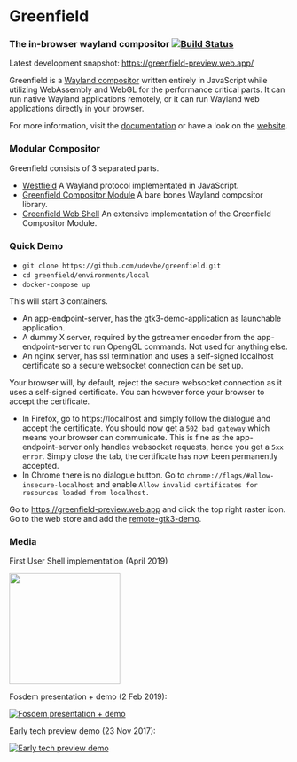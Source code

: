 # Greenfield
### The in-browser wayland compositor [![Build Status](https://travis-ci.org/udevbe/greenfield.svg)](https://travis-ci.org/udevbe/greenfield)

Latest development snapshot: https://greenfield-preview.web.app/

Greenfield is a [Wayland compositor](https://en.wikipedia.org/wiki/Wayland_%28display_server_protocol%29) written entirely
in JavaScript while utilizing WebAssembly and WebGL for the performance critical parts. It can run native Wayland 
applications remotely, or it can run Wayland web applications directly in your browser.


For more information, visit the [documentation](https://greenfield.app/docs/) or have a look on the [website](https://greenfield.app).

### Modular Compositor
Greenfield consists of 3 separated parts.
 - [Westfield](https://github.com/udevbe/westfield) A Wayland protocol implementated in JavaScript.
 - [Greenfield Compositor Module](https://github.com/udevbe/greenfield) A bare bones Wayland compositor library.
 - [Greenfield Web Shell](https://github.com/udevbe/greenfield-webshell) An extensive implementation of the Greenfield Compositor Module.

### Quick Demo
- `git clone https://github.com/udevbe/greenfield.git`
- `cd greenfield/environments/local`
- `docker-compose up`

This will start 3 containers.
- An app-endpoint-server, has the gtk3-demo-application as launchable application.
- A dummy X server, required by the gstreamer encoder from the app-endpoint-server to run OpengGL commands. Not used for anything else.
- An nginx server, has ssl termination and uses a self-signed localhost certificate so a secure websocket connection can be set up.

Your browser will, by default, reject the secure websocket connection as it uses a self-signed certificate. 
You can however force your browser to accept the certificate.
- In Firefox, go to https://localhost and simply follow the dialogue and accept the certificate. You should now get a `502 bad gateway` which means
your browser can communicate. This is fine as the app-endpoint-server only handles websocket requests, hence you get a `5xx error`.
Simply close the tab, the certificate has now been permanently accepted.
- In Chrome there is no dialogue button. Go to `chrome://flags/#allow-insecure-localhost` and enable `Allow invalid certificates for resources loaded from localhost.`

Go to https://greenfield-preview.web.app and click the top right raster icon. Go to the web store and add the [remote-gtk3-demo](https://greenfield-preview.web.app/webstore/remote-gtk3-demo).


### Media

First User Shell implementation (April 2019)

[<img src="https://storage.googleapis.com/greenfield.app/Greenfield_2019-09-11.png" height="200" />](https://storage.googleapis.com/greenfield.app/Greenfield_2019-09-11.png)

Fosdem presentation + demo (2 Feb 2019):

[![Fosdem presentation + demo](https://img.youtube.com/vi/QjJDH7QtlXk/0.jpg)](https://www.youtube.com/watch?v=QjJDH7QtlXk)


Early tech preview demo (23 Nov 2017):

[![Early tech preview demo](https://img.youtube.com/vi/2lyihdFK7EE/0.jpg)](https://www.youtube.com/watch?v=2lyihdFK7EE)
